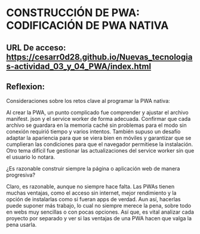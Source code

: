 # CONSTRUCCIÓN DE PWA: CODIFICACIÓN DE PWA NATIVA

## URL De acceso: https://cesarr0d28.github.io/Nuevas_tecnologias-actividad_03_y_04_PWA/index.html 

## Reflexion:

Consideraciones sobre los retos clave al programar la PWA nativa: 

Al crear la PWA, un punto complicado fue comprender y ajustar el archivo manifest. json y el service worker de forma adecuada. Confirmar que cada archivo se guardara en la memoria caché sin problemas para el modo sin conexión requirió tiempo y varios intentos. También supuso un desafío adaptar la apariencia para que se viera bien en móviles y garantizar que se cumplieran las condiciones para que el navegador permitiese la instalación. Otro tema difícil fue gestionar las actualizaciones del service worker sin que el usuario lo notara. 

¿Es razonable construir siempre la página o aplicación web de manera progresiva? 

Claro, es razonable, aunque no siempre hace falta. Las PWAs tienen muchas ventajas, como el acceso sin internet, mejor rendimiento y la opción de instalarlas como si fueran apps de verdad. Aun así, hacerlas puede suponer más trabajo, lo cual no siempre merece la pena, sobre todo en webs muy sencillas o con pocas opciones. Así que, es vital analizar cada proyecto por separado y ver si las ventajas de una PWA hacen que valga la pena usarla.

